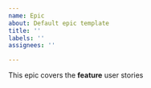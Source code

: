 ```yaml
---
name: Epic
about: Default epic template
title: ''
labels: ''
assignees: ''

---
```


This epic covers the **feature** user stories
